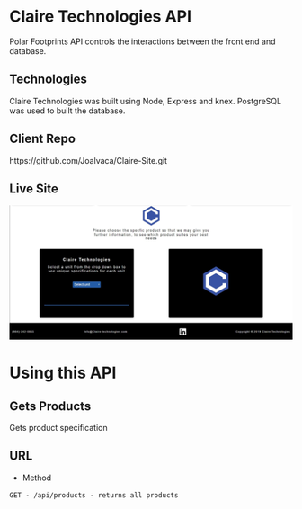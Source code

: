 # Claire Technologies API

Polar Footprints API controls the interactions between the front end and database.

## Technologies

Claire Technologies was built using Node, Express and knex. PostgreSQL was used to built the database.

## Client Repo

<div>https://github.com/Joalvaca/Claire-Site.git</div>

## Live Site

<div><img src="src/images/ClaireForm.jpg" alt="form"><div>

# Using this API

## Gets Products

Gets product specification

## URL

- Method

```
GET - /api/products - returns all products

```
